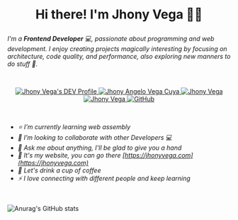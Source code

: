 
<h1>
  <p align="center">
     Hi there! I'm Jhony Vega 👨👋
  </p>
</h1>

*I'm a **Frontend Developer** 💻, passionate about programming and web development. I enjoy creating projects magically interesting by focusing on architecture, code quality, and performance, also exploring new manners to do stuff 🚀.*

</br>

<p align="center">
  <a href="https://dev.to/jhony">
    <img src="https://img.shields.io/badge/dev.to-0A0A0A?style=for-the-badge&logo=dev.to&logoColor=white" alt="Jhony Vega's DEV Profile">
  </a>
  <a href="https://www.linkedin.com/in/jhony-vega/">
    <img src="https://img.shields.io/badge/LinkedIn-0077B5?style=for-the-badge&logo=linkedin&logoColor=white" alt="Jhony Angelo Vega Cuya">
  </a>
  <a href="https://twitter.com/JhonyV01">
    <img src="https://img.shields.io/badge/Twitter-1DA1F2?style=for-the-badge&logo=twitter&logoColor=white" alt="Jhony Vega" >
  </a>
  <a href="https://www.instagram.com/jhonyvcc/" target="_blank">
    <img src="https://img.shields.io/badge/Instagram-%23E4405F.svg?style=for-the-badge&logo=Instagram&logoColor=white" alt="Jhony Vega" >
  </a>
  <a href="https://jhonyvega.com" target="_blank">
    <img alt="GitHub" src="https://img.shields.io/badge/github%20-%23121011.svg?&style=for-the-badge&logo=github&logoColor=white" alt="Portfolio" />
  </a>
 </p>

</br>

- *⭐ I’m currently learning web assembly*
- *🤖 I’m looking to collaborate with other Developers 💻*
- *🤗 Ask me about anything, I'll be glad to give you a hand*
- *🚀 It's my website, you can go there [https://jhonyvega.com](https://jhonyvega.com)*
- *🍵 Let's drink a cup of coffee*
- *⚡ I love connecting with different people and keep learning*

</br>

![Anurag's GitHub stats](https://github-readme-stats.vercel.app/api?username=jhony-v&show_icons=true&layout=compact&theme=dark)
